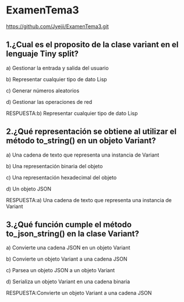 # ExamenTema3
https://github.com/Jyejii/ExamenTema3.git

## 1.¿Cual es el proposito de la clase variant en el lenguaje Tiny split?

a) Gestionar la entrada y salida del usuario

b) Representar cualquier tipo de dato Lisp

c) Generar números aleatorios

d) Gestionar las operaciones de red

RESPUESTA:b) Representar cualquier tipo de dato Lisp

## 2.¿Qué representación se obtiene al utilizar el método to_string() en un objeto Variant?

a) Una cadena de texto que representa una instancia de Variant

b) Una representación binaria del objeto

c) Una representación hexadecimal del objeto

d) Un objeto JSON

RESPUESTA:a) Una cadena de texto que representa una instancia de Variant

## 3.¿Qué función cumple el método to_json_string() en la clase Variant?

a) Convierte una cadena JSON en un objeto Variant

b) Convierte un objeto Variant a una cadena JSON

c) Parsea un objeto JSON a un objeto Variant

d) Serializa un objeto Variant en una cadena binaria

RESPUESTA:Convierte un objeto Variant a una cadena JSON



